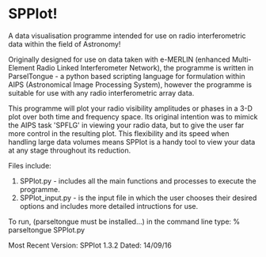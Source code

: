 # SPPlot!

A data visualisation programme intended for use on radio interferometric data within the field of Astronomy!

Originally designed for use on data taken with e-MERLIN (enhanced Multi-Element Radio Linked Interferometer Network), the programme is written in ParselTongue - a python based scripting language for formulation within AIPS (Astronomical Image Processing System), however the programme is suitable for use with any radio interferometric array data.

This programme will plot your radio visibility amplitudes or phases in a 3-D plot over both time and frequency space. Its original intention was to mimick the AIPS task 'SPFLG' in viewing your radio data, but to give the user far more control in the resulting plot. This flexibility and its speed when handling large data volumes means SPPlot is a handy tool to view your data at any stage throughout its reduction.

Files include:

1. SPPlot.py - includes all the main functions and processes to execute the programme.
2. SPPlot_input.py - is the input file in which the user chooses their desired options and includes more detailed                                     intructions for use.

To run, (parseltongue must be installed...) in the command line type: % parseltongue SPPlot.py

Most Recent Version: SPPlot 1.3.2 Dated: 14/09/16
